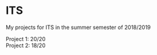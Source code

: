 # ITS

My projects for ITS in the summer semester of 2018/2019</br>

Project 1: 20/20</br>
Project 2: 18/20
